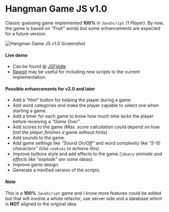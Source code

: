 # Hangman Game JS v1.0
Classic guessing game implemented **100%** in `JavaScript` *(1 Player)*. By now, the game is based on *"Fruit"* words but some enhancements are expected for a future version.

![Hangman Game JS v1.0 Screenshot](https://cloud.githubusercontent.com/assets/11019675/6219521/a51b6aa4-b5f8-11e4-97e8-481f9172cae8.PNG)

#### Live demo
- Can be found @ [JSFiddle](http://jsfiddle.net/oscarj24/97r1n2ct/)
- [Rawgit](http://rawgit.com/) may be useful for including new scripts to the current implementation.

#### Possible enhancements for v2.0 and later

- Add a *"Hint"* button for helping the player during a game.
- Add word categories and make the player capable to select one when starting a game.
- Add a timer for each game to know how much time lacks the player before receiving a *"Game Over"*.
- Add scores to the game *(Max. score calculation could depend on how fast the player finishes a game without hints)*.
- Add sounds to the game.
- Add game settings like *"Sound On/Off"* and word complexity like *"5-10 characters" (Use `cookies` to achieve this)*.
- Improve buttons style and add effects to the game *(`jQuery` animate and effects like "explode" are some ideas)*.
- Improve game design.
- Generate a minified version of the scripts.

#### Note
This is a **100%** `JavaScript` game and I know more features could be added but that will involve a whole refactor, use server side and a database which is **NOT** aligned to the original idea.
